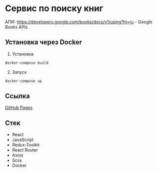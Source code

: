 # Сервис по поиску книг

АПИ: https://developers.google.com/books/docs/v1/using?hl=ru - Google Books APIs

## Установка через Docker

1. Установка

```bash
docker-compose build
```

2. Запуск

```bash
docker-compose up
```

## Ссылка

[GitHub Pages](https://roma3928.github.io/book-search-service/)

## Стек

- React
- JavaScript
- Redux-Toolkit
- React Router
- Axios
- Scss
- Docker
